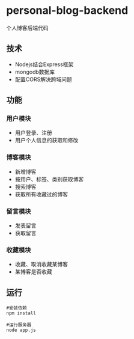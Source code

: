 # personal-blog-backend
个人博客后端代码

## 技术
+ Nodejs结合Express框架
+ mongodb数据库
+ 配置CORS解决跨域问题

## 功能
### 用户模块
+ 用户登录、注册
+ 用户个人信息的获取和修改

### 博客模块
+ 新增博客
+ 按用户、标签、类别获取博客
+ 搜索博客
+ 获取所有收藏过的博客

### 留言模块
+ 发表留言
+ 获取留言

### 收藏模块
+ 收藏、取消收藏某博客
+ 某博客是否收藏

## 运行
```
#安装依赖
npm install

#运行服务器
node app.js
```
